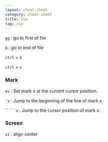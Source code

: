 ```yaml
---
layout: cheat-sheet
category: cheat-sheet
title: Vim
tag: vim
---
```


`gg` : go to first of file

`G` : go to end of file

`ctrl` + `d`

`ctrl` + `u`

### Mark

`mx` : Set mark x at the current cursor position.

`'x` : Jump to the beginning of the line of mark x.

`` ` ```x ` : Jump to the cursor position of mark x.

### Screen

`zz` : align center
